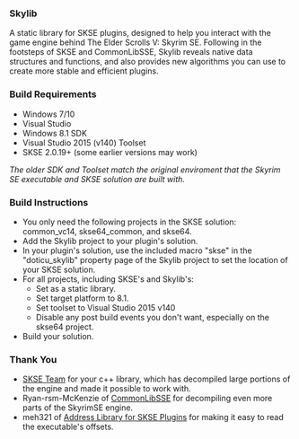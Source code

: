 ### Skylib
A static library for SKSE plugins, designed to help you interact with the game engine behind The Elder Scrolls V: Skyrim SE. Following in the footsteps of SKSE and CommonLibSSE, Skylib reveals native data structures and functions, and also provides new algorithms you can use to create more stable and efficient plugins.

### Build Requirements
- Windows 7/10
- Visual Studio
- Windows 8.1 SDK
- Visual Studio 2015 (v140) Toolset
- SKSE 2.0.19+ (some earlier versions may work)

*The older SDK and Toolset match the original enviroment that the Skyrim SE executable and SKSE solution are built with.*

### Build Instructions
- You only need the following projects in the SKSE solution: common_vc14, skse64_common, and skse64.
- Add the Skylib project to your plugin's solution.
- In your plugin's solution, use the included macro "skse" in the "doticu_skylib" property page of the Skylib project to set the location of your SKSE solution.
- For all projects, including SKSE's and Skylib's:
   - Set as a static library.
   - Set target platform to 8.1.
   - Set toolset to Visual Studio 2015 v140
   - Disable any post build events you don't want, especially on the skse64 project.
- Build your solution.

### Thank You
- [SKSE Team](http://skse.silverlock.org/) for your c++ library, which has decompiled large portions of the engine and made it possible to work with.
- Ryan-rsm-McKenzie of [CommonLibSSE](https://github.com/Ryan-rsm-McKenzie/CommonLibSSE) for decompiling even more parts of the SkyrimSE engine.
- meh321 of [Address Library for SKSE Plugins](https://www.nexusmods.com/skyrimspecialedition/mods/32444) for making it easy to read the executable's offsets.
